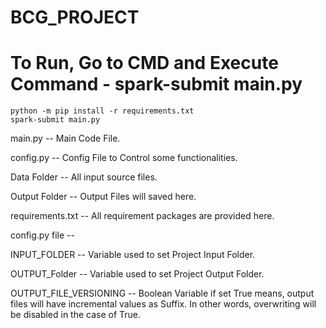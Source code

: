 # BCG_PROJECT

# To Run, Go to CMD and Execute Command - spark-submit main.py

    python -m pip install -r requirements.txt
    spark-submit main.py
        
main.py          -- Main Code File.

config.py        -- Config File to Control some functionalities.

Data Folder      -- All input source files.
   
Output Folder    -- Output Files will saved here.
   
requirements.txt -- All requirement packages are provided here.

config.py file -- 

INPUT_FOLDER           -- Variable used to set Project Input Folder.

OUTPUT_Folder          -- Variable used to set Project Output Folder.

OUTPUT_FILE_VERSIONING -- Boolean Variable if set True means, output files will have incremental values as Suffix. In other words, overwriting will be disabled in the case of True.
